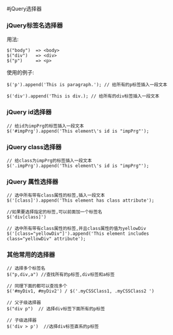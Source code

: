 #jQuery选择器

### jQuery标签名选择器

用法:

	$("body")  => <body>
	$("div")   => <div>
	$("p")	   => <p>

使用的例子:

	$('p').append('This is paragraph.'); // 给所有的p标签插入一段文本

	$('div').append('This is div.); // 给所有的div标签插入一段文本

### jQuery id选择器

	// 给id为impPrg的标签插入一段文本
	$('#impPrg').append('This element\'s id is "impPrg"');

### jQuery class选择器

	// 给class为impPrg的标签插入一段文本
	$('.impPrg').append('This element\'s id is "impPrg"');

### jQuery 属性选择器

	// 选中所有带有class属性的标签,插入一段文本
	$('[class]').append('This element has class attribute');

	//如果要选择指定的标签,可以前面加一个标签名
	$('div[class]')

	// 选中所有带有class属性的标签,并且class属性的值为yellowDiv
	$('[class="yellowDiv"]').append('This element includes class="yellowDiv" attribute');

### 其他常用的选择器

	// 选择多个标签名
	$("p,div,a") //查找所有的p标签,div标签和a标签

	// 同理下面的都可以查找多个
	$('#myDiv1, #myDiv2') / $('.myCSSClass1, .myCSSClass2 ')

	// 父子级选择器
	$("div p")  // 选择div标签下面所有的p标签

	// 子级选择器
	$('div > p')  //选择div标签直系的p标签

	

